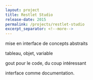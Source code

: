 ```yaml
---
layout: project
title: Restlet Studio 
release-date: 2015
permalink: /projects/restlet-studio
excerpt_separator: <!--more-->
---
```


mise en interface de concepts abstraits

tableau, objet, variable

gout pour le code, du coup intéressant

interface comme documentation.
